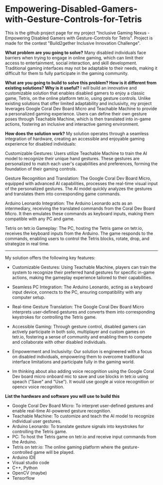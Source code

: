 # Empowering-Disabled-Gamers-with-Gesture-Controls-for-Tetris
This is the github project page for my project "Inclusive Gaming Nexus - Empowering Disabled Gamers with Gesture-Controls for Tetris".
Project is made for the contest "Build2gether Inclusive Innovation Challenge".

**What problem are you going to solve?**
Many disabled individuals face barriers when trying to engage in online gaming, which can limit their access to entertainment, social interaction, and skill development. Traditional gaming interfaces may not be adaptable to their needs, making it difficult for them to fully participate in the gaming community.

**What are you going to build to solve this problem? How is it different from existing solutions? Why is it useful?**
I will build an innovative and customizable solution that enables disabled gamers to enjoy a classic game, Tetris, on the online platform tetr.io, using gesture controls. Unlike existing solutions that offer limited adaptability and inclusivity, my project leverages Google Coral Dev Board Micro and Teachable Machine to provide a personalized gaming experience. Users can define their own gesture poses through Teachable Machine, which is then translated into in-game actions, fostering an inclusive and interactive gaming environment.

**How does the solution work?**
My solution operates through a seamless integration of hardware, creating an accessible and enjoyable gaming experience for disabled individuals:

Customizable Gestures:
Users utilize Teachable Machine to train the AI model to recognize their unique hand gestures.
These gestures are personalized to match each user's capabilities and preferences, forming the foundation of their gaming controls.

Gesture Recognition and Translation:
The Google Coral Dev Board Micro, equipped with advanced AI capabilities, processes the real-time visual input of the personalized gestures.
The AI model quickly analyzes the gestures and translates them into corresponding game commands.

Arduino Leonardo Integration:
The Arduino Leonardo acts as an intermediary, receiving the translated commands from the Coral Dev Board Micro.
It then emulates these commands as keyboard inputs, making them compatible with any PC and game.

Tetris on tetr.io Gameplay:
The PC, hosting the Tetris game on tetr.io, receives the keyboard inputs from the Arduino.
The game responds to the commands, enabling users to control the Tetris blocks, rotate, drop, and strategize in real time.

----------------------------------------------------------------------------------------------------------------

My solution offers the following key features:

* Customizable Gestures: Using Teachable Machine, players can train the system to recognize their preferred hand gestures for specific in-game actions, making the gameplay experience tailored to their capabilities.

* Seamless PC Integration: The Arduino Leonardo, acting as a keyboard input device, connects to the PC, ensuring compatibility with any computer setup.

* Real-time Gesture Translation: The Google Coral Dev Board Micro interprets user-defined gestures and converts them into corresponding keystrokes for controlling the Tetris game.

* Accessible Gaming: Through gesture control, disabled gamers can actively participate in both solo, multiplayer and custom games on tetr.io, fostering a sense of community and enabling them to compete and collaborate with other disabled individuals.

* Empowerment and Inclusivity: Our solution is engineered with a focus on disabled individuals, empowering them to overcome traditional interface limitations and participate fully in the gaming world.

* Im thinking about also adding voice recognition using the Google Coral Dev board micro onboard mic to save and use blocks in tetr.io using speach ("Save" and "Use"). It would use google ai voice recognition or opencv voice recognition.

**List the hardware and software you will use to build this**
* Google Coral Dev Board Micro: To interpret user-defined gestures and enable real-time AI-powered gesture recognition.
* Teachable Machine: To customize and teach the AI model to recognize individual user gestures.
* Arduino Leonardo: To translate gesture signals into keystrokes for controlling the Tetris game.
* PC: To host the Tetris game on tetr.io and receive input commands from the Arduino.
* Tetris on tetr.io: The online gaming platform where the gesture-controlled game will be played.
* Arduino IDE
* Visual studio code
* C++, Python
* OpenCV (maybe)
* Tensorflow
